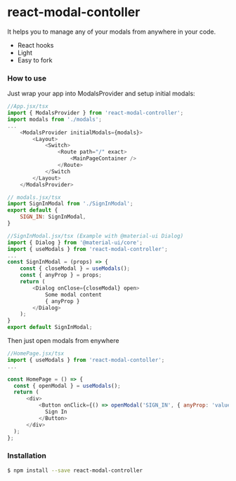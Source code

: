 # react-modal-contoller

It helps you to manage any of your modals from anywhere in your code.

  - React hooks
  - Light
  - Easy to fork

### How to use

Just wrap your app into ModalsProvider and setup initial modals:

```js
//App.jsx/tsx
import { ModalsProvider } from 'react-modal-controller';
import modals from './modals';
...
    <ModalsProvider initialModals={modals}>
        <Layout>
            <Switch>
                <Route path="/" exact>
                    <MainPageContainer />
                </Route>
            </Switch
        </Layout>
    </ModalsProvider>
```

```js
// modals.jsx/tsx
import SignInModal from './SignInModal';
export default {
    SIGN_IN: SignInModal,
}
```

```js
//SignInModal.jsx/tsx (Example with @material-ui Dialog)
import { Dialog } from '@material-ui/core';
import { useModals } from 'react-modal-controller';
...
const SignInModal = (props) => {
    const { closeModal } = useModals();
    const { anyProp } = props;
    return (
        <Dialog onClose={closeModal} open>
            Some modal content
            { anyProp }
        </Dialog>
    );
}
export default SignInModal;
```
Then just open modals from enywhere

```js
//HomePage.jsx/tsx
import { useModals } from 'react-modal-contoller';
...

const HomePage = () => {
  const { openModal } = useModals();
  return (
      <div>
          <Button onClick={() => openModal('SIGN_IN', { anyProp: 'value' })}>
            Sign In
          </Button>
      </div>
  );
};

```

### Installation

```sh
$ npm install --save react-modal-controller
```
